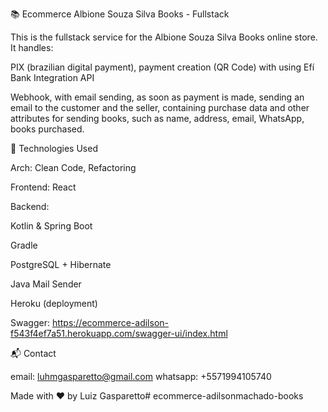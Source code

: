 📚 Ecommerce Albione Souza Silva Books - Fullstack

This is the fullstack service for the Albione Souza Silva Books online store. It handles:

PIX (brazilian digital payment), payment creation (QR Code) with using Efí Bank Integration API

Webhook, with email sending, as soon as payment is made, sending an email to the customer and the seller, containing purchase data and other attributes for sending books, such as name, address, email, WhatsApp, books purchased.


🚀 Technologies Used

Arch: Clean Code, Refactoring

Frontend: React

Backend:

Kotlin & Spring Boot

Gradle

PostgreSQL + Hibernate

Java Mail Sender

Heroku (deployment)

Swagger: https://ecommerce-adilson-f543f4ef7a51.herokuapp.com/swagger-ui/index.html

📬 Contact

email: luhmgasparetto@gmail.com
whatsapp: +5571994105740

Made with ❤️ by Luiz Gasparetto# ecommerce-adilsonmachado-books
